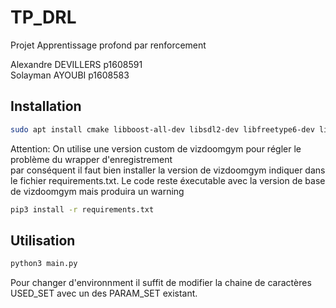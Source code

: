 # TP_DRL
Projet Apprentissage profond par renforcement

Alexandre DEVILLERS p1608591  
Solayman AYOUBI p1608583  

## Installation

```sh
sudo apt install cmake libboost-all-dev libsdl2-dev libfreetype6-dev libgl1-mesa-dev libglu1-mesa-dev libpng-dev libjpeg-dev libbz2-dev libfluidsynth-dev libgme-dev libopenal-dev zlib1g-dev timidity tar nasm wget ffmpeg
```
Attention: On utilise une version custom de vizdoomgym pour régler le problème du wrapper d'enregistrement  
par conséquent il faut bien installer la version de vizdoomgym indiquer dans le fichier requirements.txt.
Le code reste éxecutable avec la version de base de vizdoomgym mais produira un warning

```sh
pip3 install -r requirements.txt
```

## Utilisation

```sh
python3 main.py
```

Pour changer d'environnment il suffit de modifier la chaine de caractères
USED_SET avec un des PARAM_SET existant.
